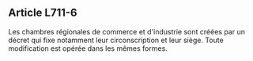 Article L711-6
----
Les chambres régionales de commerce et d'industrie sont créées par un décret qui
fixe notamment leur circonscription et leur siège. Toute modification est opérée
dans les mêmes formes.

